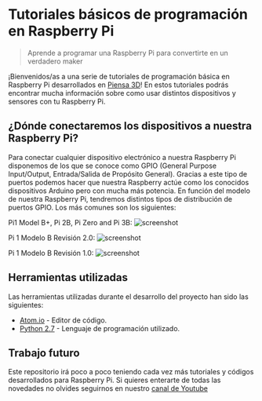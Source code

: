 # Tutoriales básicos de programación en Raspberry Pi
> Aprende a programar una Raspberry Pi para convertirte en un verdadero maker

¡Bienvenidos/as a una serie de tutoriales de programación básica en Raspberry Pi desarrollados en [Piensa 3D](https://www.youtube.com/channel/UC0-azsu5e8CxZfTl9mmafww)! En estos tutoriales podrás encontrar mucha información sobre como usar distintos dispositivos y sensores con tu Raspberry Pi.

## ¿Dónde conectaremos los dispositivos a nuestra Raspberry Pi?

Para conectar cualquier dispositivo electrónico a nuestra Raspberry Pi disponemos de los que se conoce como GPIO (General Purpose Input/Output, Entrada/Salida de Propósito General). Gracias a este tipo de puertos podemos hacer que nuestra Raspberry actúe como los conocidos dispositivos Arduino pero con mucha más potencia. En función del modelo de nuestra Raspberry Pi, tendremos distintos tipos de distribución de puertos GPIO. Los más comunes son los siguientes:

Pi1 Model B+, Pi 2B, Pi Zero and Pi 3B:
![screenshot](https://github.com/tidus747/Tutoriales_RaspberryPi/blob/master/Diagramas%20GPIO/Pi_2B-Pi_Zero-Pi_3B.png)

Pi 1 Modelo B Revisión 2.0:
![screenshot](https://github.com/tidus747/Tutoriales_RaspberryPi/blob/master/Diagramas%20GPIO/Pi_1_Model_B_2.png)

Pi 1 Modelo B Revisión 1.0:
![screenshot](https://github.com/tidus747/Tutoriales_RaspberryPi/blob/master/Diagramas%20GPIO/Pi_1_Model_B_1.png)

## Herramientas utilizadas

Las herramientas utilizadas durante el desarrollo del proyecto han sido las siguientes:

- [Atom.io](https://atom.io/) -  Editor de código.
- [Python 2.7](https://www.python.org/download/releases/2.7/) - Lenguaje de programación utilizado.

## Trabajo futuro

Este repositorio irá poco a poco teniendo cada vez más tutoriales y códigos desarrollados para Raspberry Pi. Si quieres enterarte de todas las novedades no olvides seguirnos en nuestro [canal de Youtube](https://www.youtube.com/channel/UC0-azsu5e8CxZfTl9mmafww)
